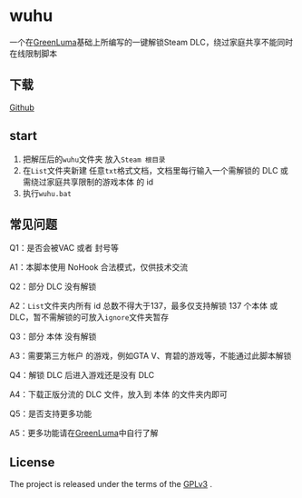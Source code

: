 # wuhu
一个在[GreenLuma](https://cs.rin.ru/forum/viewtopic.php?f=10&t=103709)基础上所编写的一键解锁Steam DLC，绕过家庭共享不能同时在线限制脚本

## 下载

[Github](https://github.com/emtry/wuhu/archive/master.zip)

## start

1. 把解压后的`wuhu`文件夹 放入`Steam 根目录`
1. 在`List`文件夹新建 任意`txt`格式文档，文档里每行输入一个需解锁的 DLC 或 需绕过家庭共享限制的游戏本体 的 id
2. 执行`wuhu.bat`

## 常见问题

Q1：是否会被VAC 或者 封号等

A1：本脚本使用 NoHook 合法模式，仅供技术交流

Q2：部分 DLC 没有解锁

A2：`List`文件夹内所有 id 总数不得大于137，最多仅支持解锁 137 个本体 或 DLC，暂不需解锁的可放入`ignore`文件夹暂存

Q3：部分 本体 没有解锁

A3：需要第三方帐户 的游戏，例如GTA V、育碧的游戏等，不能通过此脚本解锁

Q4：解锁 DLC 后进入游戏还是没有 DLC 

A4：下载正版分流的 DLC 文件，放入到 本体 的文件夹内即可

Q5：是否支持更多功能

A5：更多功能请在[GreenLuma](https://cs.rin.ru/forum/viewtopic.php?f=10&t=103709)中自行了解

## License

The project is released under the terms of the  [GPLv3](https://www.gnu.org/licenses/gpl-3.0.txt) .
